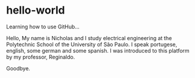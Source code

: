 # hello-world
Learning how to use GitHub... 

Hello,
  My name is Nicholas and I study electrical engineering at the Polytechnic School of the University of São Paulo.
  I speak portugese, english, some german and some spanish.
  I was introduced to this platform by my professor, Reginaldo.
  
Goodbye.
